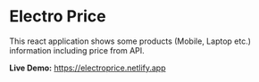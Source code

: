 # Electro Price

This react application shows some products (Mobile, Laptop etc.) information including price from API.

__Live Demo:__ https://electroprice.netlify.app